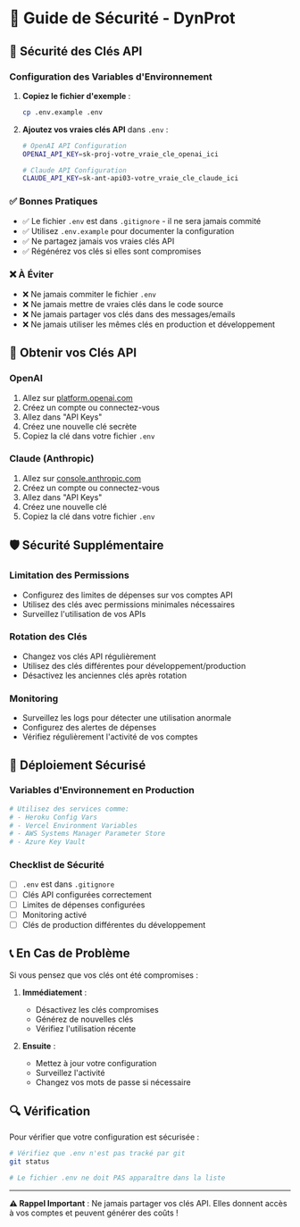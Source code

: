 # 🔐 Guide de Sécurité - DynProt

## 🚨 Sécurité des Clés API

### Configuration des Variables d'Environnement

1. **Copiez le fichier d'exemple** :
   ```bash
   cp .env.example .env
   ```

2. **Ajoutez vos vraies clés API** dans `.env` :
   ```bash
   # OpenAI API Configuration
   OPENAI_API_KEY=sk-proj-votre_vraie_cle_openai_ici
   
   # Claude API Configuration
   CLAUDE_API_KEY=sk-ant-api03-votre_vraie_cle_claude_ici
   ```

### ✅ Bonnes Pratiques

- ✅ Le fichier `.env` est dans `.gitignore` - il ne sera jamais commité
- ✅ Utilisez `.env.example` pour documenter la configuration
- ✅ Ne partagez jamais vos vraies clés API
- ✅ Régénérez vos clés si elles sont compromises

### ❌ À Éviter

- ❌ Ne jamais commiter le fichier `.env`
- ❌ Ne jamais mettre de vraies clés dans le code source
- ❌ Ne jamais partager vos clés dans des messages/emails
- ❌ Ne jamais utiliser les mêmes clés en production et développement

## 🔑 Obtenir vos Clés API

### OpenAI
1. Allez sur [platform.openai.com](https://platform.openai.com)
2. Créez un compte ou connectez-vous
3. Allez dans "API Keys"
4. Créez une nouvelle clé secrète
5. Copiez la clé dans votre fichier `.env`

### Claude (Anthropic)
1. Allez sur [console.anthropic.com](https://console.anthropic.com)
2. Créez un compte ou connectez-vous
3. Allez dans "API Keys"
4. Créez une nouvelle clé
5. Copiez la clé dans votre fichier `.env`

## 🛡️ Sécurité Supplémentaire

### Limitation des Permissions
- Configurez des limites de dépenses sur vos comptes API
- Utilisez des clés avec permissions minimales nécessaires
- Surveillez l'utilisation de vos APIs

### Rotation des Clés
- Changez vos clés API régulièrement
- Utilisez des clés différentes pour développement/production
- Désactivez les anciennes clés après rotation

### Monitoring
- Surveillez les logs pour détecter une utilisation anormale
- Configurez des alertes de dépenses
- Vérifiez régulièrement l'activité de vos comptes

## 🚀 Déploiement Sécurisé

### Variables d'Environnement en Production
```bash
# Utilisez des services comme:
# - Heroku Config Vars
# - Vercel Environment Variables
# - AWS Systems Manager Parameter Store
# - Azure Key Vault
```

### Checklist de Sécurité
- [ ] `.env` est dans `.gitignore`
- [ ] Clés API configurées correctement
- [ ] Limites de dépenses configurées
- [ ] Monitoring activé
- [ ] Clés de production différentes du développement

## 📞 En Cas de Problème

Si vous pensez que vos clés ont été compromises :

1. **Immédiatement** :
   - Désactivez les clés compromises
   - Générez de nouvelles clés
   - Vérifiez l'utilisation récente

2. **Ensuite** :
   - Mettez à jour votre configuration
   - Surveillez l'activité
   - Changez vos mots de passe si nécessaire

## 🔍 Vérification

Pour vérifier que votre configuration est sécurisée :

```bash
# Vérifiez que .env n'est pas tracké par git
git status

# Le fichier .env ne doit PAS apparaître dans la liste
```

---

**⚠️ Rappel Important** : Ne jamais partager vos clés API. Elles donnent accès à vos comptes et peuvent générer des coûts !
